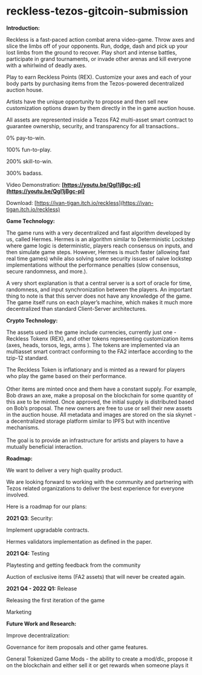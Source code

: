 # reckless-tezos-gitcoin-submission
<!-----
NEW: Check the "Suppress top comment" option to remove this info from the output.

Conversion time: 0.315 seconds.


Using this Markdown file:

1. Paste this output into your source file.
2. See the notes and action items below regarding this conversion run.
3. Check the rendered output (headings, lists, code blocks, tables) for proper
   formatting and use a linkchecker before you publish this page.

Conversion notes:

* Docs to Markdown version 1.0β30
* Sat Aug 21 2021 11:47:47 GMT-0700 (PDT)
* Source doc: Reckless x Tezos
----->


**Introduction:**

Reckless is a fast-paced action combat arena video-game. Throw axes and slice the limbs off of your opponents. Run, dodge, dash and pick up your lost limbs from the ground to recover. Play short and intense battles, participate in grand tournaments, or invade other arenas and kill everyone with a whirlwind of deadly axes.

Play to earn Reckless Points (REX). Customize your axes and each of your body parts by purchasing items from the Tezos-powered decentralized auction house.

Artists have the unique opportunity to propose and then sell new customization options drawn by them directly in the in game auction house.

All assets are represented inside a Tezos FA2 multi-asset smart contract to guarantee ownership, security, and transparency for all transactions..

0% pay-to-win.

100% fun-to-play.

200% skill-to-win.

300% badass.

Video Demonstration: **[https://youtu.be/QgI1jBgc-pI](https://youtu.be/QgI1jBgc-pI)**

Download: [https://ivan-tigan.itch.io/reckless](https://ivan-tigan.itch.io/reckless)

**Game Technology:**

The game runs with a very decentralized and fast algorithm developed by us, called Hermes. Hermes is an algorithm similar to Deterministic Lockstep where game logic is deterministic, players reach consensus on inputs, and then simulate game steps. However, Hermes is much faster (allowing fast real time games) while also solving some security issues of naive lockstep implementations without the performance penalties (slow consensus, secure randomness, and more.).

A very short explanation is that a central server is a sort of oracle for time, randomness, and input synchronization between the players. An important thing to note is that this server does not have any knowledge of the game. The game itself runs on each player’s machine, which makes it much more decentralized than standard Client-Server architectures.

**Crypto Technology:**

The assets used in the game include currencies, currently just one - Reckless Tokenx (REX), and other tokens representing customization items (axes, heads, torsos, legs, arms ). The tokens are implemented via an multiasset smart contract conforming to the FA2 interface according to the tzip-12 standard.

The Reckless Token is inflationary and is minted as a reward for players who play the game based on their performance. \
 \
Other items are minted once and them have a constant supply. For example, Bob draws an axe, make a proposal on the blockchain for some quantity of this axe to be minted. Once approved, the initial supply is distributed based on Bob’s proposal. The new owners are free to use or sell their new assets in the auction house. All metadata and images are stored on the sia skynet - a decentralized storage platform similar to IPFS but with incentive mechanisms. \
 \
The goal is to provide an infrastructure for artists and players to have a mutually beneficial interaction.

**Roadmap:**

We want to deliver a very high quality product.

We are looking forward to working with the community and partnering with Tezos related organizations to deliver the best experience for everyone involved.

Here is a roadmap for our plans:

**2021 Q3**: Security:

Implement upgradable contracts.

Hermes validators implementation as defined in the paper.

**2021 Q4:** Testing

Playtesting and getting feedback from the community

Auction of exclusive items (FA2 assets) that will never be created again.

**2021 Q4 - 2022 Q1:** Release

Releasing the first iteration of the game

Marketing

**Future Work and Research:**

Improve decentralization:

Governance for item proposals and other game features.

General Tokenized Game Mods - the ability to create a mod/dlc, propose it on the blockchain and either sell it or get rewards when someone plays it

